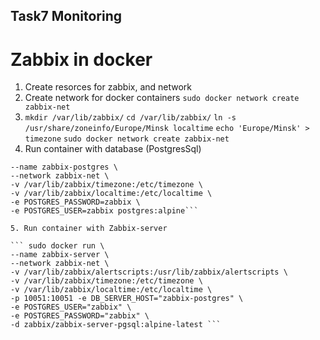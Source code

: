 ## Task7 Monitoring
# Zabbix in docker
1. Create resorces for zabbix, and network
2. Create network for docker containers 
```sudo docker network create zabbix-net```
3. ```mkdir /var/lib/zabbix/```
```cd /var/lib/zabbix/```
```ln -s /usr/share/zoneinfo/Europe/Minsk localtime```
```echo 'Europe/Minsk' > timezone```
```sudo docker network create zabbix-net```
4. Run container with database (PostgresSql)

```sudo docker run -d \
--name zabbix-postgres \
--network zabbix-net \
-v /var/lib/zabbix/timezone:/etc/timezone \
-v /var/lib/zabbix/localtime:/etc/localtime \
-e POSTGRES_PASSWORD=zabbix \
-e POSTGRES_USER=zabbix postgres:alpine```

5. Run container with Zabbix-server

``` sudo docker run \
--name zabbix-server \
--network zabbix-net \
-v /var/lib/zabbix/alertscripts:/usr/lib/zabbix/alertscripts \
-v /var/lib/zabbix/timezone:/etc/timezone \
-v /var/lib/zabbix/localtime:/etc/localtime \
-p 10051:10051 -e DB_SERVER_HOST="zabbix-postgres" \
-e POSTGRES_USER="zabbix" \
-e POSTGRES_PASSWORD="zabbix" \
-d zabbix/zabbix-server-pgsql:alpine-latest ```